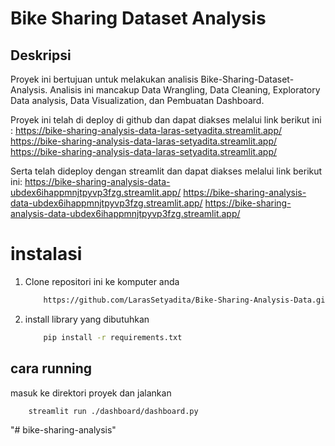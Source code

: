 # Bike Sharing Dataset Analysis

## Deskripsi
Proyek ini bertujuan untuk melakukan analisis Bike-Sharing-Dataset-Analysis. Analisis ini mancakup Data Wrangling, Data Cleaning, Exploratory Data analysis, Data Visualization, dan Pembuatan Dashboard. 

Proyek ini telah di deploy di github dan dapat diakses melalui link berikut ini : 
https://bike-sharing-analysis-data-laras-setyadita.streamlit.app/
https://bike-sharing-analysis-data-laras-setyadita.streamlit.app/
https://bike-sharing-analysis-data-laras-setyadita.streamlit.app/

Serta telah dideploy dengan streamlit dan dapat diakses melalui link berikut ini:
https://bike-sharing-analysis-data-ubdex6ihappmnjtpyvp3fzg.streamlit.app/
https://bike-sharing-analysis-data-ubdex6ihappmnjtpyvp3fzg.streamlit.app/
https://bike-sharing-analysis-data-ubdex6ihappmnjtpyvp3fzg.streamlit.app/


# instalasi

1. Clone repositori ini ke komputer anda
    ```bash
        https://github.com/LarasSetyadita/Bike-Sharing-Analysis-Data.git
    ```

2. install library yang dibutuhkan 
    ```bash
        pip install -r requirements.txt
    ```

## cara running

masuk ke direktori proyek dan jalankan 
```bash
    streamlit run ./dashboard/dashboard.py
```
"# bike-sharing-analysis" 